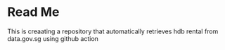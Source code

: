 # Read Me

This is creaating a repository that automatically retrieves hdb rental from data.gov.sg using github action